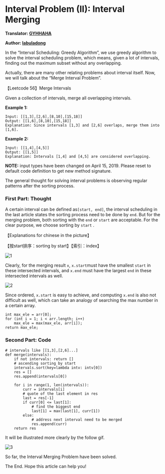 Interval Problem (II): Interval Merging
=======================================

**Translator: [GYHHAHA](https://github.com/GYHHAHA)**

**Author: [labuladong](https://github.com/labuladong)**

In the “Interval Scheduling: Greedy Algorithm”, we use greedy algorithm to solve the interval scheduling problem, which means, given a lot of intervals, finding out the maximum subset without any overlapping.

Actually, there are many other relating problems about interval itself. Now, we will talk about the “Merge Interval Problem”.

【Leetcode 56】Merge Intervals

Given a collection of intervals, merge all overlapping intervals.

**Example 1:**

    Input: [[1,3],[2,6],[8,10],[15,18]]
    Output: [[1,6],[8,10],[15,18]]
    Explanation: Since intervals [1,3] and [2,6] overlaps, merge them into [1,6].

**Example 2:**

    Input: [[1,4],[4,5]]
    Output: [[1,5]]
    Explanation: Intervals [1,4] and [4,5] are considered overlapping.

**NOTE:** input types have been changed on April 15, 2019. Please reset to default code definition to get new method signature.

The general thought for solving interval problems is observing regular patterns after the sorting process.

### First Part: Thought

A certain interval can be defined as`[start, end]`, the interval scheduling in the last article states the sorting process need to be done by `end`. But for the merging problem, both sorting with the `end` or `start` are acceptable. For the clear purpose, we choose sorting by `start` .

【Explanations for chinese in the picture】

【按start排序：sorting by start】【索引：index】

![1](../pictures/mergeInterval/1.jpg)

Clearly, for the merging result `x`, `x.start`must have the smallest `start` in these intersected intervals, and `x.end` must have the largest `end` in these intersected intervals as well.

![2](../pictures/mergeInterval/2.jpg)

Since ordered, `x.start` is easy to achieve, and computing `x.end` is also not difficult as well, which can take an analogy of searching the max number in a certain array.

    int max_ele = arr[0];
    for (int i = 1; i < arr.length; i++) 
        max_ele = max(max_ele, arr[i]);
    return max_ele;

### Second Part: Code

    # intervals like [[1,3],[2,6]...]
    def merge(intervals):
        if not intervals: return []
        # ascending sorting by start
        intervals.sort(key=lambda intv: intv[0])
        res = []
        res.append(intervals[0])
        
        for i in range(1, len(intervals)):
            curr = intervals[i]
            # quote of the last element in res
            last = res[-1]
            if curr[0] <= last[1]:
                # find the biggest end
                last[1] = max(last[1], curr[1])
            else:
                # address next interval need to be merged
                res.append(curr)
        return res

It will be illustrated more clearly by the follow gif.

![3](../pictures/mergeInterval/3.gif)

So far, the Interval Merging Problem have been solved.

The End. Hope this article can help you!
